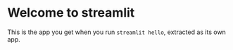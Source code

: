 # Welcome to streamlit

This is the app you get when you run `streamlit hello`, extracted as its own app.



